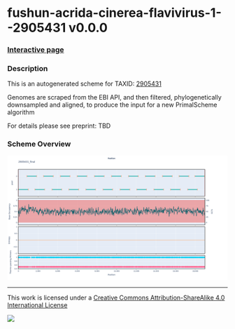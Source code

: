 # fushun-acrida-cinerea-flavivirus-1--2905431 v0.0.0

### [Interactive page](https://chrisgkent.github.io/schemes/fushun-acrida-cinerea-flavivirus-1--2905431-1000-v0.0.0)

### Description

This is an autogenerated scheme for TAXID: [2905431](https://www.ncbi.nlm.nih.gov/Taxonomy/Browser/wwwtax.cgi?mode=Info&id=2905431&lvl=3&lin=f&keep=1&srchmode=1&unlock)

Genomes are scraped from the EBI API, and then filtered, phylogenetically downsampled and aligned, to produce the input for a new PrimalScheme algorithm

For details please see preprint: TBD

### Scheme Overview

![Alt text](work/2905431_final.png '2905431_final.png')

------------------------------------------------------------------------

This work is licensed under a [Creative Commons Attribution-ShareAlike 4.0 International License](http://creativecommons.org/licenses/by-sa/4.0/) 

![](https://i.creativecommons.org/l/by-sa/4.0/88x31.png)